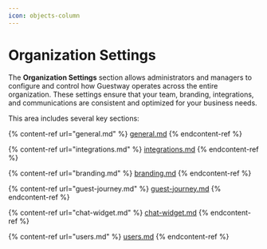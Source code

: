 ```yaml
---
icon: objects-column
---
```


# Organization Settings

The **Organization Settings** section allows administrators and managers to configure and control how Guestway operates across the entire organization. These settings ensure that your team, branding, integrations, and communications are consistent and optimized for your business needs.&#x20;

This area includes several key sections:

{% content-ref url="general.md" %}
[general.md](general.md)
{% endcontent-ref %}

{% content-ref url="integrations.md" %}
[integrations.md](integrations.md)
{% endcontent-ref %}

{% content-ref url="branding.md" %}
[branding.md](branding.md)
{% endcontent-ref %}

{% content-ref url="guest-journey.md" %}
[guest-journey.md](guest-journey.md)
{% endcontent-ref %}

{% content-ref url="chat-widget.md" %}
[chat-widget.md](chat-widget.md)
{% endcontent-ref %}

{% content-ref url="users.md" %}
[users.md](users.md)
{% endcontent-ref %}
